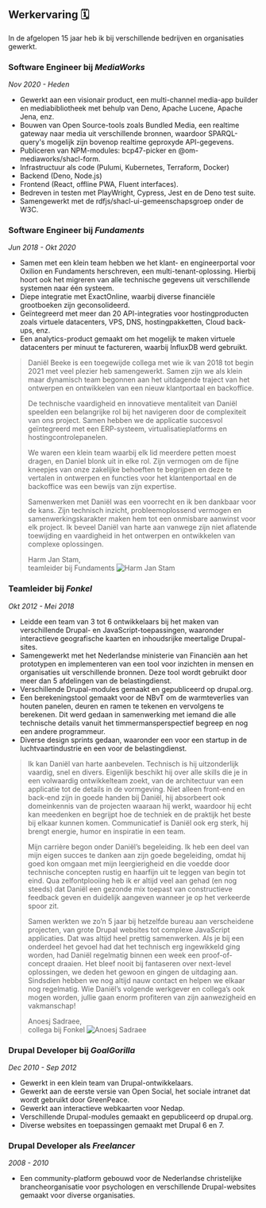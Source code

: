 Werkervaring 🗓️
---------------

In de afgelopen 15 jaar heb ik bij verschillende bedrijven en organisaties gewerkt.

<div class="timeline">

<div class="details"><div class="summary">

### Software Engineer bij _MediaWorks_

*Nov 2020 - Heden*

</div>

-   Gewerkt aan een visionair product, een multi-channel media-app builder en mediabibliotheek met behulp van Deno, Apache Lucene, Apache Jena, enz.
-   Bouwen van Open Source-tools zoals Bundled Media, een realtime gateway naar media uit verschillende bronnen, waardoor SPARQL-query's mogelijk zijn bovenop realtime geproxyde API-gegevens.
-   Publiceren van NPM-modules: bcp47-picker en @om-mediaworks/shacl-form.
-   Infrastructuur als code (Pulumi, Kubernetes, Terraform, Docker)
-   Backend (Deno, Node.js)
-   Frontend (React, offline PWA, Fluent interfaces).
-   Bedreven in testen met PlayWright, Cypress, Jest en de Deno test suite.
-   Samengewerkt met de rdfjs/shacl-ui-gemeenschapsgroep onder de W3C.

</div>
<div class="details"><div class="summary">

### Software Engineer bij _Fundaments_

*Jun 2018 - Okt 2020*

</div>

-   Samen met een klein team hebben we het klant- en engineerportal voor Oxilion en Fundaments herschreven, een multi-tenant-oplossing. Hierbij hoort ook het migreren van alle technische gegevens uit verschillende systemen naar één systeem.
-   Diepe integratie met ExactOnline, waarbij diverse financiële grootboeken zijn geconsolideerd.
-   Geïntegreerd met meer dan 20 API-integraties voor hostingproducten zoals virtuele datacenters, VPS, DNS, hostingpakketten, Cloud back-ups, enz.
-   Een analytics-product gemaakt om het mogelijk te maken virtuele datacenters per minuut te factureren, waarbij InfluxDB werd gebruikt.

> Daniël Beeke is een toegewijde collega met wie ik van 2018 tot begin 2021 met veel plezier heb samengewerkt. Samen zijn we als klein maar dynamisch team begonnen aan het uitdagende traject van het ontwerpen en ontwikkelen van een nieuw klantportaal en backoffice.
>
> De technische vaardigheid en innovatieve mentaliteit van Daniël speelden een belangrijke rol bij het navigeren door de complexiteit van ons project. Samen hebben we de applicatie succesvol geïntegreerd met een ERP-systeem, virtualisatieplatforms en hostingcontrolepanelen.
>
> We waren een klein team waarbij elk lid meerdere petten moest dragen, en Daniel blonk uit in elke rol. Zijn vermogen om de fijne kneepjes van onze zakelijke behoeften te begrijpen en deze te vertalen in ontwerpen en functies voor het klantenportaal en de backoffice was een bewijs van zijn expertise.
>
> Samenwerken met Daniël was een voorrecht en ik ben dankbaar voor de kans. Zijn technisch inzicht, probleemoplossend vermogen en samenwerkingskarakter maken hem tot een onmisbare aanwinst voor elk project. Ik beveel Daniël van harte aan vanwege zijn niet aflatende toewijding en vaardigheid in het ontwerpen en ontwikkelen van complexe oplossingen.
>
> Harm Jan Stam, <br />teamleider bij Fundaments ![Harm Jan Stam](/harmjan.jpeg)

</div>
<div class="details"><div class="summary">

### Teamleider bij _Fonkel_

*Okt 2012 - Mei 2018*

</div>

-   Leidde een team van 3 tot 6 ontwikkelaars bij het maken van verschillende Drupal- en JavaScript-toepassingen, waaronder interactieve geografische kaarten en inhoudsrijke meertalige Drupal-sites.
-   Samengewerkt met het Nederlandse ministerie van Financiën aan het prototypen en implementeren van een tool voor inzichten in mensen en organisaties uit verschillende bronnen. Deze tool wordt gebruikt door meer dan 5 afdelingen van de belastingdienst.
-   Verschillende Drupal-modules gemaakt en gepubliceerd op drupal.org.
-   Een berekeningstool gemaakt voor de NBvT om de warmteverlies van houten panelen, deuren en ramen te tekenen en vervolgens te berekenen. Dit werd gedaan in samenwerking met iemand die alle technische details vanuit het timmermansperspectief begreep en nog een andere programmeur.
-   Diverse design sprints gedaan, waaronder een voor een startup in de luchtvaartindustrie en een voor de belastingdienst.

> Ik kan Daniël van harte aanbevelen. Technisch is hij uitzonderlijk vaardig, snel en divers. Eigenlijk beschikt hij over alle skills die je in een volwaardig ontwikkelteam zoekt, van de architectuur van een applicatie tot de details in de vormgeving. Niet alleen front-end en back-end zijn in goede handen bij Daniël, hij absorbeert ook domeinkennis van de projecten waaraan hij werkt, waardoor hij echt kan meedenken en begrijpt hoe de techniek en de praktijk het beste bij elkaar kunnen komen. Communicatief is Daniël ook erg sterk, hij brengt energie, humor en inspiratie in een team.
>
> Mijn carrière begon onder Daniël’s begeleiding. Ik heb een deel van mijn eigen succes te danken aan zijn goede begeleiding, omdat hij goed kon omgaan met mijn leergierigheid en die voedde door technische concepten rustig en haarfijn uit te leggen van begin tot eind. Qua zelfontplooiing heb ik er altijd veel aan gehad (en nog steeds) dat Daniël een gezonde mix toepast van constructieve feedback geven en duidelijk aangeven wanneer je op het verkeerde spoor zit.
>
> Samen werkten we zo’n 5 jaar bij hetzelfde bureau aan verscheidene projecten, van grote Drupal websites tot complexe JavaScript applicaties. Dat was altijd heel prettig samenwerken. Als je bij een onderdeel het gevoel had dat het technisch erg ingewikkeld ging worden, had Daniël regelmatig binnen een week een proof-of-concept draaien. Het bleef nooit bij fantaseren over next-level oplossingen, we deden het gewoon en gingen de uitdaging aan. Sindsdien hebben we nog altijd nauw contact en helpen we elkaar nog regelmatig. Wie Daniël’s volgende werkgever en collega’s ook mogen worden, jullie gaan enorm profiteren van zijn aanwezigheid en vakmanschap!
>
> Anoesj Sadraee, <br />collega bij Fonkel ![Anoesj Sadraee](/anoesj.jpeg)

</div>
<div class="details"><div class="summary">

### Drupal Developer bij _GoalGorilla_

*Dec 2010 - Sep 2012*

</div>

-   Gewerkt in een klein team van Drupal-ontwikkelaars.
-   Gewerkt aan de eerste versie van Open Social, het sociale intranet dat wordt gebruikt door GreenPeace.
-   Gewerkt aan interactieve webkaarten voor Nedap.
-   Verschillende Drupal-modules gemaakt en gepubliceerd op drupal.org.
-   Diverse websites en toepassingen gemaakt met Drupal 6 en 7.

</div>
<div class="details"><div class="summary">

### Drupal Developer als _Freelancer_

*2008 - 2010*

</div>

-   Een community-platform gebouwd voor de Nederlandse christelijke brancheorganisatie voor psychologen en verschillende Drupal-websites gemaakt voor diverse organisaties.

</div>

</div>
